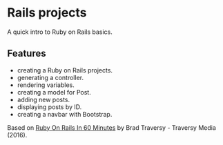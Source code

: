# Rails projects

A quick intro to Ruby on Rails basics.

<!-- <p align="center">
    <img src="screenshot.png">
</p> -->

## Features

- creating a Ruby on Rails projects.
- generating a controller.
- rendering variables.
- creating a model for Post.
- adding new posts.
- displaying posts by ID.
- creating a navbar with Bootstrap.

Based on [Ruby On Rails In 60 Minutes](https://www.youtube.com/watch?v=pPy0GQJLZUM) by Brad Traversy - Traversy Media (2016).
